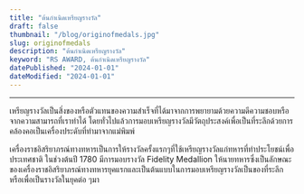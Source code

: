 ```yaml
---
title: "ต้นกำเนิดเหรียญรางวัล"    
draft: false
thumbnail: "/blog/originofmedals.jpg"
slug: originofmedals
description: "ต้นกำเนิดเหรียญรางวัล"
keyword: "RS AWARD, ต้นกำเนิดเหรียญรางวัล"
datePublished: "2024-01-01"
dateModified: "2024-01-01"
---
```


---

เหรียญรางวัลเป็นสิ่งของหรือตัวแทนของความสำเร็จที่ได้มาจากการพยายามด้วยความดีความชอบหรือจากความสามารถที่เราทำได้ โดยทั่วไปแล้วการมอบเหรียญรางวัลมีวัตถุประสงค์เพื่อเป็นที่ระลึกด้วยการคล้องคอเป็นเครื่องประดับที่ทำมาจากแม่พิมพ์

เครื่องราชอิสริยาภรณ์ทางทหารเป็นการให้รางวัลครั้งแรกๆที่ใช้เหรียญรางวัลแก่ทหารที่ทำประโยชน์เพื่อประเทศชาติ ในช่วงต้นปี 1780 มีการมอบรางวัล Fidelity Medallion ให้นายทหารซึ่งเป็นลักษณะของเครื่องราชอิสริยาภรณ์ทางทหารยุคแรกและเป็นต้นแบบในการมอบเหรียญรางวัลเป็นของที่ระลึกหรือเพื่อเป็นรางวัลในยุคต่อ ๆมา